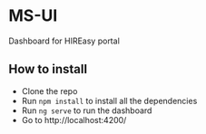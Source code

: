 # MS-UI
Dashboard for HIREasy portal

## How to install

- Clone the repo
- Run ```npm install``` to install all the dependencies
- Run ```ng serve``` to run the dashboard
- Go to http://localhost:4200/ 